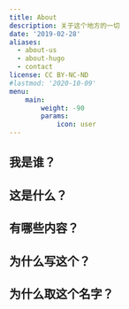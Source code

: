 ```yaml
---
title: About
description: 关于这个地方的一切
date: '2019-02-28'
aliases:
  - about-us
  - about-hugo
  - contact
license: CC BY-NC-ND
#lastmod: '2020-10-09'
menu:
    main: 
        weight: -90
        params:
            icon: user
---
```


## 我是谁？
## 这是什么？
## 有哪些内容？
## 为什么写这个？
## 为什么取这个名字？
